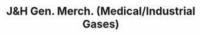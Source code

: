 ---
title: "J&H Gen. Merch. (Medical/Industrial Gases)"
url: /puerto-princesa/jundh-gen-merch-medical-industrial-gases/
shop: Eisenwaren
---